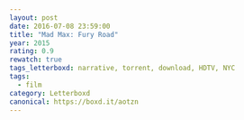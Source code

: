 ```yaml
---
layout: post 
date: 2016-07-08 23:59:00
title: "Mad Max: Fury Road"
year: 2015
rating: 0.9
rewatch: true
tags_letterboxd: narrative, torrent, download, HDTV, NYC
tags:
  - film
category: Letterboxd
canonical: https://boxd.it/aotzn
---
```

